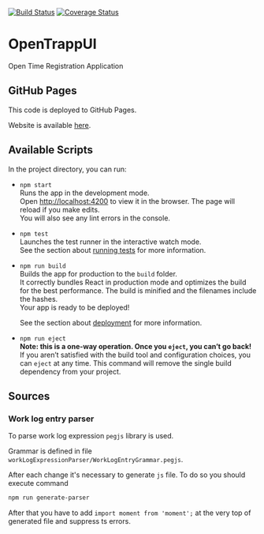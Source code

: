 [![Build Status](https://travis-ci.org/Pragmatists/open-trapp-ui.svg?branch=master)](https://travis-ci.org/Pragmatists/open-trapp-ui)
[![Coverage Status](https://coveralls.io/repos/github/Pragmatists/open-trapp-ui/badge.svg?branch=master)](https://coveralls.io/github/Pragmatists/open-trapp-ui?branch=master)

# OpenTrappUI
Open Time Registration Application

## GitHub Pages
This code is deployed to GitHub Pages.

Website is available [here](https://pragmatists.github.io/open-trapp-ui/).

## Available Scripts

In the project directory, you can run:

- `npm start`  
    Runs the app in the development mode.<br>
    Open [http://localhost:4200](http://localhost:4200) to view it in the browser.
    The page will reload if you make edits.<br>
    You will also see any lint errors in the console.

- `npm test`  
    Launches the test runner in the interactive watch mode.<br>
    See the section about [running tests](https://facebook.github.io/create-react-app/docs/running-tests) for more information.

- `npm run build`  
    Builds the app for production to the `build` folder.<br>
    It correctly bundles React in production mode and optimizes the build for the best performance.
    The build is minified and the filenames include the hashes.<br>
    Your app is ready to be deployed!
    
    See the section about [deployment](https://facebook.github.io/create-react-app/docs/deployment) for more information.

- `npm run eject`  
    **Note: this is a one-way operation. Once you `eject`, you can’t go back!**
    If you aren’t satisfied with the build tool and configuration choices, you can `eject` at any time. 
    This command will remove the single build dependency from your project.
    
## Sources

### Work log entry parser
To parse work log expression `pegjs` library is used.

Grammar is defined in file `workLogExpressionParser/WorkLogEntryGrammar.pegjs`.

After each change it's necessary to generate `js` file. To do so you should execute command 
```bash
npm run generate-parser
```

After that you have to add `import moment from 'moment';` at the very top of generated file and suppress ts errors. 

